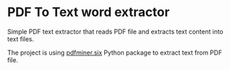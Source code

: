 # PDF To Text word extractor

Simple PDF text extractor that reads PDF file and extracts text content into text files.

The project is using [pdfminer.six](https://pdfminersix.readthedocs.io/en/latest/index.html) Python package to extract text from PDF file.
